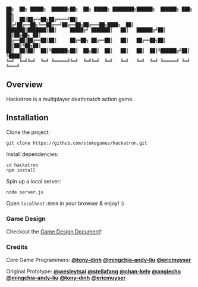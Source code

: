 ```
██╗  ██╗ █████╗  ██████╗██╗  ██╗ █████╗ ████████╗██████╗  ██████╗ ███╗   ██╗
██║  ██║██╔══██╗██╔════╝██║ ██╔╝██╔══██╗╚══██╔══╝██╔══██╗██╔═══██╗████╗  ██║
███████║███████║██║     █████╔╝ ███████║   ██║   ██████╔╝██║   ██║██╔██╗ ██║
██╔══██║██╔══██║██║     ██╔═██╗ ██╔══██║   ██║   ██╔══██╗██║   ██║██║╚██╗██║
██║  ██║██║  ██║╚██████╗██║  ██╗██║  ██║   ██║   ██║  ██║╚██████╔╝██║ ╚████║
╚═╝  ╚═╝╚═╝  ╚═╝ ╚═════╝╚═╝  ╚═╝╚═╝  ╚═╝   ╚═╝   ╚═╝  ╚═╝ ╚═════╝ ╚═╝  ╚═══╝
```

## Overview
Hackatron is a multiplayer deathmatch action game.

## Installation
Clone the project:
```
git clone https://github.com/stokegames/hackatron.git
```

Install dependencies:
```
cd hackatron
npm install
```

Spin up a local server:
```
node server.js
```

Open `localhost:8080` in your browser & enjoy! :)

### Game Design

Checkout the [Game Design Document](GDD.md)!

### Credits

Core Game Programmers:
[**@tony-dinh**](https://github.com/tony-dinh)
[**@mingchia-andy-liu**](https://github.com/mingchia-andy-liu)
[**@ericmuyser**](https://github.com/ericmuyser)

Original Prototype:
[**@wesleytsai**](https://github.com/wesleytsai)
[**@stellafang**](https://github.com/stellafang)
[**@chan-kelv**](https://github.com/chan-kelv)
[**@angiecho**](https://github.com/angiecho)
[**@mingchia-andy-liu**](https://github.com/mingchia-andy-liu)
[**@tony-dinh**](https://github.com/tony-dinh)
[**@ericmuyser**](https://github.com/ericmuyser)
